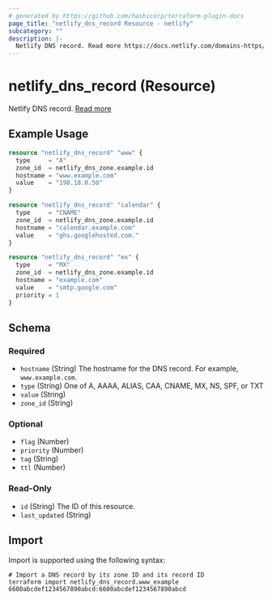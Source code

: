 ```yaml
---
# generated by https://github.com/hashicorp/terraform-plugin-docs
page_title: "netlify_dns_record Resource - netlify"
subcategory: ""
description: |-
  Netlify DNS record. Read more https://docs.netlify.com/domains-https/netlify-dns/
---
```


# netlify_dns_record (Resource)

Netlify DNS record. [Read more](https://docs.netlify.com/domains-https/netlify-dns/)

## Example Usage

```terraform
resource "netlify_dns_record" "www" {
  type     = "A"
  zone_id  = netlify_dns_zone.example.id
  hostname = "www.example.com"
  value    = "198.18.0.50"
}

resource "netlify_dns_record" "calendar" {
  type     = "CNAME"
  zone_id  = netlify_dns_zone.example.id
  hostname = "calendar.example.com"
  value    = "ghs.googlehosted.com."
}

resource "netlify_dns_record" "mx" {
  type     = "MX"
  zone_id  = netlify_dns_zone.example.id
  hostname = "example.com"
  value    = "smtp.google.com"
  priority = 1
}
```

<!-- schema generated by tfplugindocs -->
## Schema

### Required

- `hostname` (String) The hostname for the DNS record. For example, `www.example.com`.
- `type` (String) One of A, AAAA, ALIAS, CAA, CNAME, MX, NS, SPF, or TXT
- `value` (String)
- `zone_id` (String)

### Optional

- `flag` (Number)
- `priority` (Number)
- `tag` (String)
- `ttl` (Number)

### Read-Only

- `id` (String) The ID of this resource.
- `last_updated` (String)

## Import

Import is supported using the following syntax:

```shell
# Import a DNS record by its zone ID and its record ID
terraform import netlify_dns_record.www_example 6600abcdef1234567890abcd:6600abcdef1234567890abcd
```
